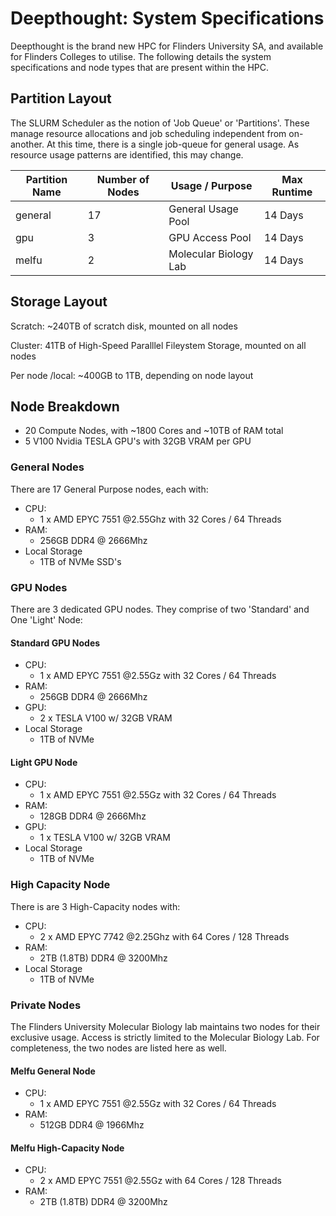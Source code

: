 # Deepthought: System Specifications

Deepthought is the brand new HPC for Flinders University SA, and available for Flinders Colleges to utilise. The following details the system specifications and node types that are present within the HPC.

## Partition Layout

The SLURM Scheduler as the notion of 'Job Queue' or 'Partitions'.  These manage resource allocations and job scheduling independent from on-another. At this time, there is a single job-queue for general usage. As resource usage patterns are identified, this may change.

|Partition Name |   Number of Nodes |   Usage / Purpose                    | Max Runtime    |
|---------------|   -------         |   ------                             | -----          |
|general    |   17              | General Usage Pool                   | 14 Days      |
|gpu        |   3               | GPU Access Pool                      | 14 Days      |
|melfu     |   2               | Molecular Biology Lab   | 14 Days      |  

## Storage Layout

Scratch: ~240TB of scratch disk, mounted on all nodes

Cluster: 41TB of High-Speed Paralllel Fileystem Storage, mounted on all nodes

Per node /local: ~400GB to 1TB, depending on node layout

## Node Breakdown

- 20 Compute Nodes, with ~1800 Cores and ~10TB of RAM total
- 5 V100 Nvidia TESLA GPU's with 32GB VRAM per GPU

### General Nodes

There are 17 General Purpose nodes, each with:

- CPU:
  - 1 x AMD EPYC 7551 @2.55Ghz with 32 Cores / 64 Threads
- RAM:
  - 256GB DDR4 @ 2666Mhz
- Local Storage
  - 1TB of NVMe SSD's

### GPU Nodes

There are 3 dedicated GPU nodes. They comprise of two 'Standard' and One 'Light' Node:

#### Standard GPU Nodes
- CPU:
  - 1 x AMD EPYC 7551 @2.55Gz with 32 Cores / 64 Threads
- RAM:
  - 256GB DDR4 @ 2666Mhz
- GPU:
  - 2 x TESLA V100 w/ 32GB VRAM
- Local Storage
  - 1TB of NVMe

#### Light GPU Node
- CPU:
  - 1 x AMD EPYC 7551 @2.55Gz with 32 Cores / 64 Threads
- RAM:
  - 128GB DDR4 @ 2666Mhz
- GPU:
  - 1 x TESLA V100 w/ 32GB VRAM
- Local Storage
  - 1TB of NVMe

### High Capacity Node

There is are 3 High-Capacity nodes with:

- CPU:
  - 2 x AMD EPYC 7742 @2.25Ghz with 64 Cores / 128 Threads
- RAM:
  - 2TB (1.8TB) DDR4 @ 3200Mhz
- Local Storage
  - 1TB of NVMe

### Private Nodes

The Flinders University Molecular Biology lab maintains two nodes for their exclusive usage. Access is strictly limited to the Molecular Biology Lab.  For completeness, the two nodes are listed here as well.

#### Melfu General Node

- CPU:
  - 1 x AMD EPYC 7551 @2.55Gz with 32 Cores / 64 Threads
- RAM:
  - 512GB DDR4 @ 1966Mhz

#### Melfu High-Capacity Node

- CPU:
  - 2 x AMD EPYC 7551 @2.55Gz with 64 Cores / 128 Threads
- RAM:
  - 2TB (1.8TB) DDR4 @ 3200Mhz
